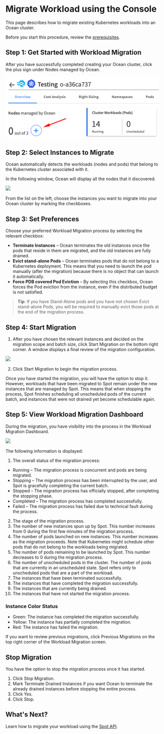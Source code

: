 # Migrate Workload using the Console

This page describes how to migrate existing Kubernetes workloads into an Ocean cluster.

Before you start this procedure, review the [prerequisites](ocean/tutorials/migrate-workload?id=prerequisites).

## Step 1: Get Started with Workload Migration

After you have successfully completed creating your Ocean cluster, click the plus sign under Nodes managed by Ocean.

<img src="/ocean/_media/migrate-workload-ui2.png" />

## Step 2: Select Instances to Migrate

Ocean automatically detects the workloads (nodes and pods) that belong to the Kubernetes cluster associated with it.

In the following window, Ocean will display all the nodes that it discovered.

<img src="/ocean/_media/tutorials-migrate-workload-02.png" />

From the list on the left, choose the instances you want to migrate into your Ocean cluster by marking the checkboxes.

## Step 3: Set Preferences

Choose your preferred Workload Migration process by selecting the relevant checkbox:

* **Terminate Instances** – Ocean terminates the old instances once the pods that reside in them are migrated, and the old instances are fully drained.
* **Evict stand-alone Pods** – Ocean terminates pods that do not belong to a Kubernetes deployment. This means that you need to launch the pod manually (after the migration) because there is no object that can launch it automatically.
* **Force PDB covered Pod Eviction** – By selecting this checkbox, Ocean forces the Pod eviction from the instance, even if the distributed budget is not satisfied.

> **Tip**: If you have Stand-Alone pods and you have not chosen Evict stand-alone Pods, you will be required to manually evict those pods at the end of the migration process.

## Step 4: Start Migration

1. After you have chosen the relevant instances and decided on the migration scope and batch size, click Start Migration on the bottom right corner. A window displays a final review of the migration configuration.

<img src="/ocean/_media/tutorials-migrate-workload-03.png" />

2. Click Start Migration to begin the migration process.

Once you have started the migration, you will have the option to stop it. However, workloads that have been migrated to Spot remain under the new instances that are managed by Spot. This means that when stopping the process, Spot finishes scheduling all unscheduled pods of the current batch, and instances that were not drained yet become schedulable again.

## Step 5: View Workload Migration Dashboard

During the migration, you have visibility into the process in the Workload Migration Dashboard.

<img src="/ocean/_media/tutorials-migrate-workload-04.png" />

The following information is displayed:

1. The overall status of the migration process:
* Running – The migration process is concurrent and pods are being migrated.
* Stopping – The migration process has been interrupted by the user, and Spot is gracefully completing the current batch.
* Stopped – The migration process has officially stopped, after completing the stopping phase.
* Completed – The migration process has completed successfully.
* Failed – The migration process has failed due to technical fault during the process.
2. The stage of the migration process.
3. The number of new instances spun up by Spot. This number increases from 0 during the first few minutes of the migration process.
4. The number of pods launched on new instances. This number increases as the migration proceeds. Note that Kubernetes might schedule other pods that do not belong to the workloads being migrated.
5. The number of pods remaining to be launched by Spot. This number decreases to 0 during the migration process.
6. The number of unscheduled pods in the cluster. The number of pods that are currently in an unscheduled state. Spot refers only to unscheduled pods that are a part of the workload.
7. The instances that have been terminated successfully.
8. The instances that have completed the migration successfully.
9. The instances that are currently being drained.
10. The instances that have not started the migration process.

### Instance Color Status

* Green: The instance has completed the migration successfully.
* Yellow: The instance has partially completed the migration.
* Red: The instance has failed the migration.

If you want to review previous migrations, click Previous Migrations on the top right corner of the Workload Migration screen.

## Stop Migration

You have the option to stop the migration process once it has started.

1. Click Stop Migration.  
2. Mark Terminate Drained Instances if you want Ocean to terminate the already drained instances before stopping the entire process.
3. Click Yes.
4. Click Stop.

## What's Next?

Learn how to migrate your workload using the [Spot API](ocean/tutorials/migrate-workload-via-api).
